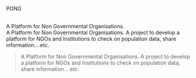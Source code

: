 PONG

<br> A Platform for Non Governmental Organisations.<br/>
A Platform for Non Governmental Organisations.
A project to develop a platform for NGOs and Institutions to check on population data, share information... etc.
>A Platform for Non Governmental Organisations.
>A project to develop a platform for NGOs and Institutions to check on population data, share information... etc.
